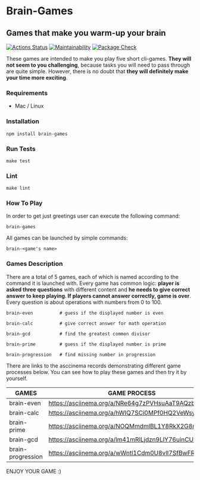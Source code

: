# Brain-Games

## Games that make you warm-up your brain

[![Actions Status](https://github.com/Saimon398/frontend-project-lvl1/workflows/hexlet-check/badge.svg)](https://github.com/Saimon398/frontend-project-lvl1/actions)
[![Maintainability](https://api.codeclimate.com/v1/badges/df1b2ce4fe65f580c926/maintainability)](https://codeclimate.com/github/Saimon398/brain-games/maintainability)
[![Package Check](https://github.com/Saimon398/frontend-project-lvl1/workflows/package-check/badge.svg)](https://github.com/Saimon398/frontend-project-lvl1/actions)

These games are intended to make you play five short cli-games. **They will not seem to you challenging**, because tasks you will need to pass through are quite simple. However, there is no doubt that **they will definitely make your time more exciting**.

### Requirements

- Mac / Linux

### Installation

    npm install brain-games

### Run Tests

    make test

### Lint

    make lint

### How To Play

In order to get just greetings user can execute the following command:

    brain-games

All games can be launched by simple commands:

    brain-<game's name>

### Games Description

There are a total of 5 games, each of which is named according to the command it is launched with. Every game has common logic: **player is asked three questions** with different content and **he needs to give correct answer to keep playing. If players cannot answer correctly, game is over**. Every question is about operations with numbers from 0 to 100.

    brain-even   		# guess if the displayed number is even

    brain-calc   		# give correct answer for math operation

    brain-gcd    		# find the greatest common divisor

    brain-prime  		# guess if the displayed number is prime

    brain-progression	# find missing number in progression

There are links to the asccinema records demonstrating different game processes below. You can see how to play these games and then try it by yourself.

| GAMES             | GAME PROCESS                                      |
| ----------------- | ------------------------------------------------- |
| brain-even        | https://asciinema.org/a/NRe64g7zPVHsuAaT9AQzbIW80 |
| brain-calc        | https://asciinema.org/a/hWIQ7SCi0MPf0HQ2VeWsyIOsb |
| brain-prime       | https://asciinema.org/a/NOQMmdmlBL1Y8RkX2G8nOca72 |
| brain-gcd         | https://asciinema.org/a/lm41mRlLjdzn9LlY76uinCUIb |
| brain-progression | https://asciinema.org/a/wWntl1Cdm0U8vlI7SfBwFRi9R |

ENJOY YOUR GAME :)
